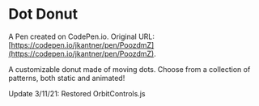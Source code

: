 # Dot Donut

A Pen created on CodePen.io. Original URL: [https://codepen.io/jkantner/pen/PoozdmZ](https://codepen.io/jkantner/pen/PoozdmZ).

A customizable donut made of moving dots. Choose from a collection of patterns, both static and animated!

Update 3/11/21: Restored OrbitControls.js